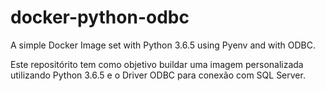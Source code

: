 # docker-python-odbc

A simple Docker Image set with Python 3.6.5 using Pyenv and with ODBC.

Este repositórito tem como objetivo buildar uma imagem personalizada utilizando Python 3.6.5 e o Driver ODBC para conexão com SQL Server.
